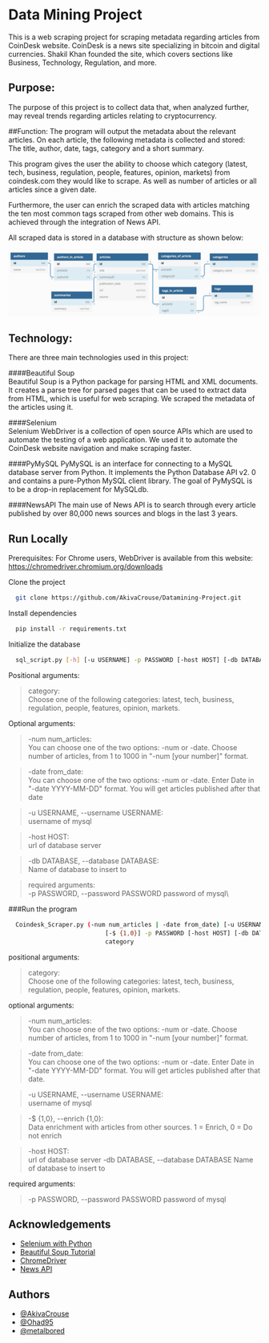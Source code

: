 
# Data Mining Project

This is a web scraping project for scraping metadata regarding articles from CoinDesk website.
CoinDesk is a news site specializing in bitcoin and digital currencies. Shakil Khan founded the site, which 
covers sections like Business, Technology, Regulation, and more.

## Purpose:
The purpose of this project is to collect data that, when analyzed further, may reveal trends regarding articles 
relating to cryptocurrency.

##Function:
The program will output the metadata about the relevant articles.
On each article, the following metadata is collected and stored:\
The title, author, date, tags, category and a short summary.

This program gives the user the ability to choose which category (latest, tech, business, regulation, people, 
features, opinion, markets) from coindesk.com they would like to scrape. As well as number of articles or all 
articles since a given date.

Furthermore, the user can enrich the scraped data with articles matching the ten most common tags scraped from 
other web domains. This is achieved through the integration of News API. 

All scraped data is stored in a database with structure as shown below:

![alt text](DB_Design.JPG)

## Technology:
There are three main technologies used in this project:

####Beautiful Soup   
Beautiful Soup is a Python package for parsing HTML and XML documents. It creates a parse tree for parsed pages that can be used to extract data from HTML, which is useful for web scraping. We scraped the metadata of the articles using it.

####Selenium  
Selenium WebDriver is a collection of open source APIs which are used to automate the testing of a web application. We used it to automate the CoinDesk website navigation and make scraping faster.

####PyMySQL 
PyMySQL is an interface for connecting to a MySQL database server from Python. It implements the Python Database API v2. 0 and contains a pure-Python MySQL client library. The goal of PyMySQL is to be a drop-in replacement for MySQLdb.

####NewsAPI
The main use of News API is to search through every article published by over 80,000 news sources and blogs in the last 3 years. 


## Run Locally

Prerequisites:
For Chrome users, WebDriver is available from this website:
https://chromedriver.chromium.org/downloads

Clone the project

```bash
  git clone https://github.com/AkivaCrouse/Datamining-Project.git
```

Install dependencies

```bash
  pip install -r requirements.txt
```

Initialize the database

```bash
  sql_script.py [-h] [-u USERNAME] -p PASSWORD [-host HOST] [-db DATABASE] [--print] [--delete] [--reset]
```
Positional arguments:  
>  category:  
Choose one of the following categories: latest, tech,
                        business, regulation, people, features, opinion,
                        markets.

Optional arguments:  
>  -num num_articles:  
You can choose one of the two options: -num or -date.
                        Choose number of articles, from 1 to 1000 in "-num
                        [your number]" format.

 > -date from_date:  
  You can choose one of the two options: -num or -date.
                        Enter Date in "-date YYYY-MM-DD" format. You will get
                        articles published after that date

  >-u USERNAME, --username USERNAME:  
                        username of mysql

  >-host HOST:  
  url of database server

  >-db DATABASE, --database DATABASE:  
                        Name of database to insert to

>required arguments:\
  -p PASSWORD, --password PASSWORD
                        password of mysql\




###Run the program

```bash
  Coindesk_Scraper.py (-num num_articles | -date from_date) [-u USERNAME]
                           [-$ {1,0}] -p PASSWORD [-host HOST] [-db DATABASE]
                           category
```

positional arguments:  
  >category:  
  Choose one of the following categories: latest, tech,
                        business, regulation, people, features, opinion,
                        markets.

optional arguments:  
  >-num num_articles:  
   You can choose one of the two options: -num or -date.
                        Choose number of articles, from 1 to 1000 in "-num
                        [your number]" format.

  >-date from_date:  
    You can choose one of the two options: -num or -date.
                        Enter Date in "-date YYYY-MM-DD" format. You will get
                        articles published after that date.

  >-u USERNAME, --username USERNAME:  
                        username of mysql

  >-$ {1,0}, --enrich {1,0}:  
                        Data enrichment with articles from other sources. 1 =
                        Enrich, 0 = Do not enrich

  >-host HOST:  
  url of database server
  -db DATABASE, --database DATABASE
                        Name of database to insert to

required arguments:  
  >-p PASSWORD, --password PASSWORD
                        password of mysql



  
## Acknowledgements

 - [Selenium with Python](https://selenium-python.readthedocs.io/)
 - [Beautiful Soup Tutorial](https://www.dataquest.io/blog/web-scraping-python-using-beautiful-soup/)
 - [ChromeDriver](https://chromedriver.chromium.org/getting-started)
 - [News API](https://newsapi.org/docs/client-libraries/python)
 

  
## Authors

- [@AkivaCrouse](https://github.com/AkivaCrouse)
- [@Ohad95](https://www.github.com/Ohad95)
- [@metalbored](https://github.com/metalbored)
  
